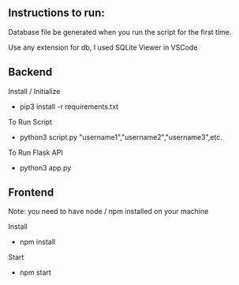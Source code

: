 ## Instructions to run:

Database file be generated when you run the script for the first time.

Use any extension for db, I used SQLite Viewer in VSCode

## Backend

Install / Initialize 
- pip3 install -r requirements.txt

To Run Script
- python3 script.py "username1","username2","username3",etc.

To Run Flask API
- python3 app.py

## Frontend

Note: you need to have node / npm installed on your machine 

Install
- npm install

Start
- npm start
